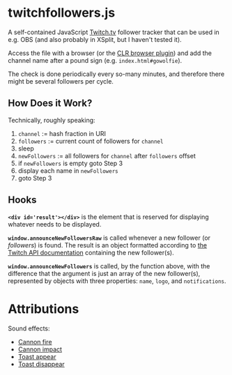 # twitchfollowers.js

A self-contained JavaScript [Twitch.tv](http://twitch.tv) follower tracker that can be used in
e.g. OBS (and also probably in XSplit, but I haven't tested it).

Access the file with a browser (or the [CLR browser plugin][clr]) and add the channel name after 
a pound sign (e.g. `index.html#gowolfie`).

[clr]: https://obsproject.com/forum/resources/clr-browser-source-plugin.22/

The check is done periodically every so-many minutes, and therefore there might be several followers per
cycle.

## How Does it Work?

Technically, roughly speaking:

1. `channel` := hash fraction in URI
1. `followers` := current count of followers for `channel`
1. sleep
1. `newFollowers` := all followers for `channel` after `followers` offset
1. if `newFollowers` is empty goto Step 3
1. display each name in `newFollowers`
1. goto Step 3

## Hooks

**`<div id='result'></div>`** is the element that is reserved for displaying whatever 
needs to be displayed.

**`window.announceNewFollowersRaw`** is called whenever a new follower (or _followers_) is found. The result
is an object formatted according to [the Twitch API documentation][doc] containing the new follower(s).

[doc]: https://github.com/justintv/Twitch-API/blob/master/v3_resources/follows.md#get-channelschannelfollows

**`window.announceNewFollowers`** is called, by the function above, with the difference that the
argument is just an array of the new follower(s), represented by objects with three properties: 
`name`, `logo`, and `notifications`.

# Attributions

Sound effects: 

 * [Cannon fire](http://soundbible.com/909-Cannon.html)
 * [Cannon impact](http://soundbible.com/1742-Anvil-Impact-1x.html)
 * [Toast appear](http://soundbible.com/2017-End-Fx.html)
 * [Toast disappear](http://soundbible.com/2067-Blop.html)
